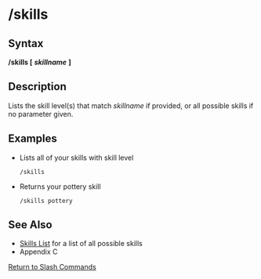 # /skills

## Syntax

**/skills [** _**skillname**_ **]**

## Description

Lists the skill level(s) that match _skillname_ if provided, or all possible skills if no parameter given.

## Examples

* Lists all of your skills with skill level

  ```text
  /skills
  ```

* Returns your pottery skill

  ```text
  /skills pottery
  ```

## See Also

* [Skills List](../../general-information/skills-list.md) for a list of all possible skills
* Appendix C

[Return to Slash Commands](./)

